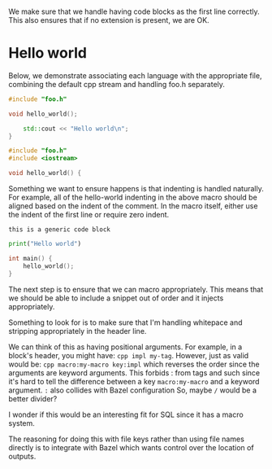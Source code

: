 ```
```

We make sure that we handle having code blocks as the first line correctly.
This also ensures that if no extension is present, we are OK.

# Hello world
Below, we demonstrate associating each language with the appropriate file,
combining the default cpp stream and handling foo.h separately.

```cpp
#include "foo.h"
```

```cpp stream=header
void hello_world();
```

```cpp stream=impl name=body dep=def
    std::cout << "Hello world\n";
}
```

```cpp stream=impl name=inc
#include "foo.h"
#include <iostream>
```

```cpp stream=impl name=def dep=inc
void hello_world() {
```

Something we want to ensure happens is that indenting is handled
naturally.  For example, all of the hello-world indenting in the above
macro should be aligned based on the indent of the comment.  In the macro
itself, either use the indent of the first line or require zero indent.

```
this is a generic code block
```

```python
print("Hello world")
```

```cpp
int main() {
    hello_world();
}
```

The next step is to ensure that we can macro appropriately. This means
that we should be able to include a snippet out of order and it injects
appropriately.

Something to look for is to make sure that I'm handling whitepace and
stripping appropriately in the header line.

We can think of this as having positional arguments. For example, in a
block's header, you might have: `cpp impl my-tag`. However, just as valid
would be: `cpp macro:my-macro key:impl` which reverses the order since
the arguments are keyword arguments.  This forbids : from tags and such
since it's hard to tell the difference between a key `macro:my-macro`
and a keyword argument. `:` also collides with Bazel configuration So,
maybe `/` would be a better divider?

I wonder if this would be an interesting fit for SQL since it has a
macro system.

The reasoning for doing this with file keys rather than using file names
directly is to integrate with Bazel which wants control over the location
of outputs.
